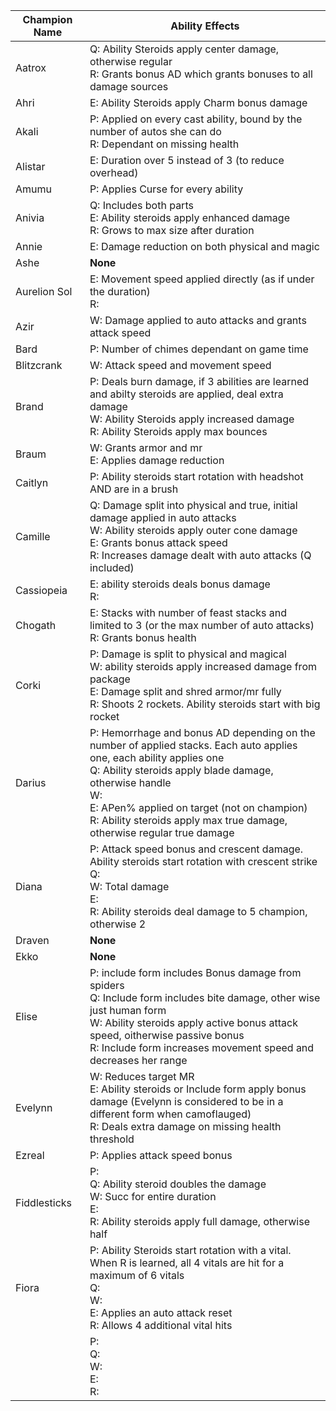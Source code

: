 | Champion Name | Ability Effects |
|-|-|
| Aatrox | Q: Ability Steroids apply center damage, otherwise regular<br>R: Grants bonus AD which grants bonuses to all damage sources|
| Ahri | E: Ability Steroids apply Charm bonus damage |
| Akali | P: Applied on every cast ability, bound by the number of autos she can do<br>R: Dependant on missing health|
| Alistar | E: Duration over 5 instead of 3 (to reduce overhead) |
| Amumu | P: Applies Curse for every ability |
| Anivia | Q: Includes both parts<br>E: Ability steroids apply enhanced damage <br>R: Grows to max size after duration|
| Annie | E: Damage reduction on both physical and magic|
| Ashe | <b>None</b> |
| Aurelion Sol | E: Movement speed applied directly (as if under the duration)<br>R: |
| Azir | W: Damage applied to auto attacks and grants attack speed|
| Bard | P: Number of chimes dependant on game time|
| Blitzcrank | W: Attack speed and movement speed|
| Brand | P: Deals burn damage, if 3 abilities are learned and abilty steroids are applied, deal extra damage<br>W: Ability Steroids apply increased damage<br>R: Ability Steroids apply max bounces |
| Braum | W: Grants armor and mr <br>E: Applies damage reduction|
| Caitlyn | P: Ability steroids start rotation with headshot AND are in a brush |
| Camille | Q: Damage split into physical and true, initial damage applied in auto attacks <br>W: Ability steroids apply outer cone damage <br>E: Grants bonus attack speed <br>R: Increases damage dealt with auto attacks (Q included)|
| Cassiopeia | E: ability steroids deals bonus damage<br>R: |
| Chogath | E: Stacks with number of feast stacks and limited to 3 (or the max number of auto attacks) <br>R: Grants bonus health|
| Corki | P: Damage is split to physical and magical <br>W: ability steroids apply increased damage from package <br>E: Damage split and shred armor/mr fully<br>R: Shoots 2 rockets. Ability steroids start with big rocket|
| Darius | P: Hemorrhage and bonus AD depending on the number of applied stacks. Each auto applies one, each ability applies one<br>Q: Ability steroids apply blade damage, otherwise handle<br>W: <br>E: APen% applied on target (not on champion) <br>R: Ability steroids apply max true damage, otherwise regular true damage |
| Diana | P: Attack speed bonus and crescent damage. Ability steroids start rotation with crescent strike <br>Q: <br>W: Total damage <br>E: <br>R: Ability steroids deal damage to 5 champion, otherwise 2|
| Draven | <b>None</b> |
| Ekko | <b>None</b> |
| Elise | P: include form includes Bonus damage from spiders <br>Q: Include form includes bite damage, other wise just human form <br>W: Ability steroids apply active bonus attack speed, oitherwise passive bonus <br>R: Include form increases movement speed and decreases her range|
| Evelynn | W: Reduces target MR <br>E: Ability steroids or Include form apply bonus damage (Evelynn is considered to be in a different form when camoflauged) <br>R: Deals extra damage on missing health threshold|
| Ezreal | P: Applies attack speed bonus |
| Fiddlesticks | P: <br>Q: Ability steroid doubles the damage<br>W: Succ for entire duration<br>E: <br>R: Ability steroids apply full damage, otherwise half |
| Fiora | P: Ability Steroids start rotation with a vital. When R is learned, all 4 vitals are hit for a maximum of 6 vitals<br>Q: <br>W: <br>E: Applies an auto attack reset <br>R: Allows 4 additional vital hits|
|  | P: <br>Q: <br>W: <br>E: <br>R: |